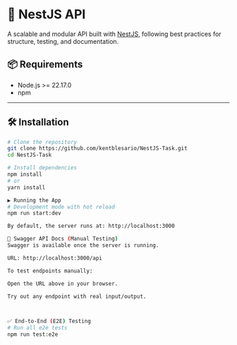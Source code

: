 # 🚀 NestJS API

A scalable and modular API built with [NestJS](https://nestjs.com/), following best practices for structure, testing, and documentation.

## 📦 Requirements

- Node.js >= 22.17.0
- npm

---

## 🛠 Installation

```bash
# Clone the repository
git clone https://github.com/kentblesario/NestJS-Task.git
cd NestJS-Task

# Install dependencies
npm install
# or
yarn install

▶️ Running the App
# Development mode with hot reload
npm run start:dev

By default, the server runs at: http://localhost:3000

📘 Swagger API Docs (Manual Testing)
Swagger is available once the server is running.

URL: http://localhost:3000/api

To test endpoints manually:

Open the URL above in your browser.

Try out any endpoint with real input/output.



✅ End-to-End (E2E) Testing
# Run all e2e tests
npm run test:e2e
